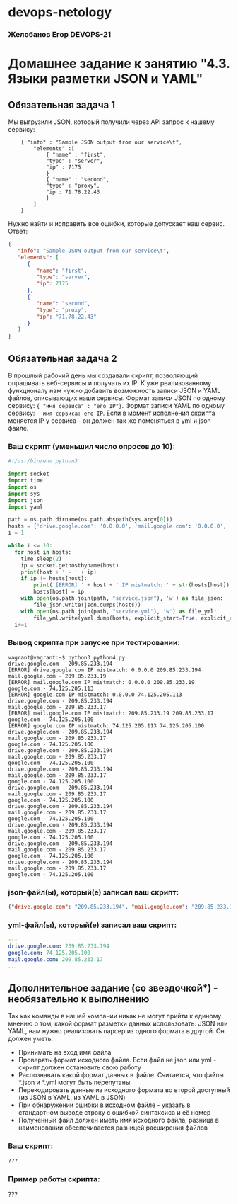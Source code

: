 # devops-netology
### Желобанов Егор DEVOPS-21

# Домашнее задание к занятию "4.3. Языки разметки JSON и YAML"


## Обязательная задача 1
Мы выгрузили JSON, который получили через API запрос к нашему сервису:
```
    { "info" : "Sample JSON output from our service\t",
        "elements" :[
            { "name" : "first",
            "type" : "server",
            "ip" : 7175 
            }
            { "name" : "second",
            "type" : "proxy",
            "ip : 71.78.22.43
            }
        ]
    }
```
  Нужно найти и исправить все ошибки, которые допускает наш сервис.  
Ответ:
```json
{
   "info": "Sample JSON output from our service\t",
   "elements": [
      {
         "name": "first",
         "type": "server",
         "ip": 7175
      },
      {
         "name": "second",
         "type": "proxy",
         "ip": "71.78.22.43"
      }
   ]
}
```

## Обязательная задача 2
В прошлый рабочий день мы создавали скрипт, позволяющий опрашивать веб-сервисы и получать их IP. К уже реализованному функционалу нам нужно добавить возможность записи JSON и YAML файлов, описывающих наши сервисы. Формат записи JSON по одному сервису: `{ "имя сервиса" : "его IP"}`. Формат записи YAML по одному сервису: `- имя сервиса: его IP`. Если в момент исполнения скрипта меняется IP у сервиса - он должен так же поменяться в yml и json файле.

### Ваш скрипт (уменьшил число опросов до 10):
```python
#!/usr/bin/env python3

import socket
import time
import os
import sys
import json
import yaml

path = os.path.dirname(os.path.abspath(sys.argv[0]))
hosts = {'drive.google.com': '0.0.0.0', 'mail.google.com': '0.0.0.0', 'google.com': '0.0.0.0'}
i = 1

while i <= 10:
  for host in hosts:
    time.sleep(2)
    ip = socket.gethostbyname(host)
    print(host + ' - ' + ip)
    if ip != hosts[host]:
        print('[ERROR] ' + host + ' IP mistmatch: ' + str(hosts[host]) + ' ' + ip)
        hosts[host] = ip
    with open(os.path.join(path, "service.json"), 'w') as file_json:
        file_json.write(json.dumps(hosts))
    with open(os.path.join(path, "service.yml"), 'w') as file_yml:
        file_yml.write(yaml.dump(hosts, explicit_start=True, explicit_end=True))
  i+=1
```

### Вывод скрипта при запуске при тестировании:
```
vagrant@vagrant:~$ python3 python4.py
drive.google.com - 209.85.233.194
[ERROR] drive.google.com IP mistmatch: 0.0.0.0 209.85.233.194
mail.google.com - 209.85.233.19
[ERROR] mail.google.com IP mistmatch: 0.0.0.0 209.85.233.19
google.com - 74.125.205.113
[ERROR] google.com IP mistmatch: 0.0.0.0 74.125.205.113
drive.google.com - 209.85.233.194
mail.google.com - 209.85.233.17
[ERROR] mail.google.com IP mistmatch: 209.85.233.19 209.85.233.17
google.com - 74.125.205.100
[ERROR] google.com IP mistmatch: 74.125.205.113 74.125.205.100
drive.google.com - 209.85.233.194
mail.google.com - 209.85.233.17
google.com - 74.125.205.100
drive.google.com - 209.85.233.194
mail.google.com - 209.85.233.17
google.com - 74.125.205.100
drive.google.com - 209.85.233.194
mail.google.com - 209.85.233.17
google.com - 74.125.205.100
drive.google.com - 209.85.233.194
mail.google.com - 209.85.233.17
google.com - 74.125.205.100
drive.google.com - 209.85.233.194
mail.google.com - 209.85.233.17
google.com - 74.125.205.100
drive.google.com - 209.85.233.194
mail.google.com - 209.85.233.17
google.com - 74.125.205.100
drive.google.com - 209.85.233.194
mail.google.com - 209.85.233.17
google.com - 74.125.205.100
drive.google.com - 209.85.233.194
mail.google.com - 209.85.233.17
google.com - 74.125.205.100
```

### json-файл(ы), который(е) записал ваш скрипт:
```json
{"drive.google.com": "209.85.233.194", "mail.google.com": "209.85.233.17", "google.com": "74.125.205.100"}
```

### yml-файл(ы), который(е) записал ваш скрипт:
```yaml
---
drive.google.com: 209.85.233.194
google.com: 74.125.205.100
mail.google.com: 209.85.233.17
...
```

## Дополнительное задание (со звездочкой*) - необязательно к выполнению

Так как команды в нашей компании никак не могут прийти к единому мнению о том, какой формат разметки данных использовать: JSON или YAML, нам нужно реализовать парсер из одного формата в другой. Он должен уметь:
   * Принимать на вход имя файла
   * Проверять формат исходного файла. Если файл не json или yml - скрипт должен остановить свою работу
   * Распознавать какой формат данных в файле. Считается, что файлы *.json и *.yml могут быть перепутаны
   * Перекодировать данные из исходного формата во второй доступный (из JSON в YAML, из YAML в JSON)
   * При обнаружении ошибки в исходном файле - указать в стандартном выводе строку с ошибкой синтаксиса и её номер
   * Полученный файл должен иметь имя исходного файла, разница в наименовании обеспечивается разницей расширения файлов

### Ваш скрипт:
```python
???
```

### Пример работы скрипта:
???